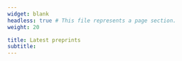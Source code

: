 ```yaml
---
widget: blank
headless: true # This file represents a page section.
weight: 20

title: Latest preprints
subtitle:
---
```

<script th:inline="javascript">
    var maxArticles=8;
    var showAbstract=0;
    var authorID=["combes_j_1","fowlie_a_1"];
    var showDates=1;
    var showLinkAll=1;
</script>
<script type = "text/javascript" src="/js/arxiv_widget.js"></script>
<div class="universal-wrapper">
<div class="article-style" itemprop="articleBody"><div id="arxivfeed"></div>
</div>